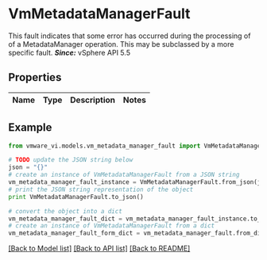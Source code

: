 # VmMetadataManagerFault

This fault indicates that some error has occurred during the processing of of a MetadataManager operation.  This may be subclassed by a more specific fault.  ***Since:*** vSphere API 5.5 

## Properties
Name | Type | Description | Notes
------------ | ------------- | ------------- | -------------

## Example

```python
from vmware_vi.models.vm_metadata_manager_fault import VmMetadataManagerFault

# TODO update the JSON string below
json = "{}"
# create an instance of VmMetadataManagerFault from a JSON string
vm_metadata_manager_fault_instance = VmMetadataManagerFault.from_json(json)
# print the JSON string representation of the object
print VmMetadataManagerFault.to_json()

# convert the object into a dict
vm_metadata_manager_fault_dict = vm_metadata_manager_fault_instance.to_dict()
# create an instance of VmMetadataManagerFault from a dict
vm_metadata_manager_fault_form_dict = vm_metadata_manager_fault.from_dict(vm_metadata_manager_fault_dict)
```
[[Back to Model list]](../README.md#documentation-for-models) [[Back to API list]](../README.md#documentation-for-api-endpoints) [[Back to README]](../README.md)


